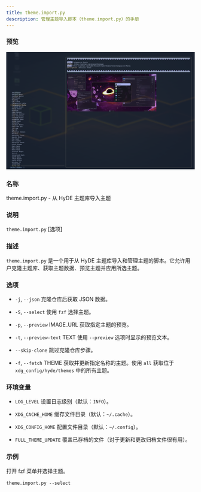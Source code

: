 ```yaml
---
title: theme.import.py
description: 管理主题导入脚本（theme.import.py）的手册
---
```


### 预览

![theme import 预览](../../../../assets/man-pages/theme.import/image.png)

### 名称

theme.import.py - 从 HyDE 主题库导入主题

### 说明

`theme.import.py` [选项]

### 描述

`theme.import.py` 是一个用于从 HyDE 主题库导入和管理主题的脚本。它允许用户克隆主题库、获取主题数据、预览主题并应用所选主题。

### 选项

- `-j`, `--json`
  克隆仓库后获取 JSON 数据。

- `-S`, `--select`
  使用 `fzf` 选择主题。

- `-p`, `--preview` IMAGE_URL
  获取指定主题的预览。

- `-t`, `--preview-text` TEXT
  使用 `--preview` 选项时显示的预览文本。

- `--skip-clone`
  跳过克隆仓库步骤。

- `-f`, `--fetch` THEME
  获取并更新指定名称的主题。使用 `all` 获取位于 `xdg_config/hyde/themes` 中的所有主题。

### 环境变量

- `LOG_LEVEL`
  设置日志级别（默认：`INFO`）。

- `XDG_CACHE_HOME`
  缓存文件目录（默认：`~/.cache`）。

- `XDG_CONFIG_HOME`
  配置文件目录（默认：`~/.config`）。

- `FULL_THEME_UPDATE`
  覆盖已存档的文件（对于更新和更改归档文件很有用）。

### 示例

打开 fzf 菜单并选择主题。

```shell
theme.import.py --select
```
